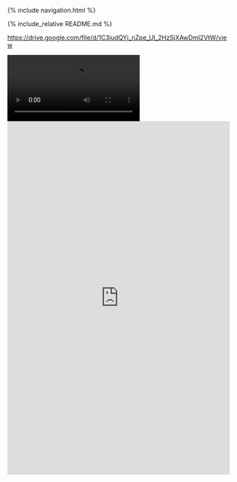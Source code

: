 {% include navigation.html %}

{% include_relative README.md %}

https://drive.google.com/file/d/1C3iudQYj_nZpe_UI_2HzSjXAwDmI2VtW/view

<div id="video_wrapper">
  <video autoplay loop>
    <source src="https://media3.giphy.com/media/BHNfhgU63qrks/giphy.gif" type="video/mp4">
  </video>
</div>

<iframe frameborder="0" width="100%" height="800px" src="https://replit.com/@nadirahaddach/nadirahaddachgithubio-2?lite=true#main.py">
  
